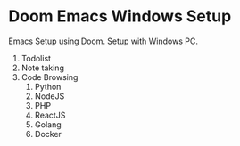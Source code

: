 # Doom Emacs Windows Setup

Emacs Setup using Doom. Setup with Windows PC.

1. Todolist
2. Note taking 
3. Code Browsing 
   1. Python 
   2. NodeJS
   3. PHP 
   4. ReactJS
   5. Golang 
   6. Docker 
